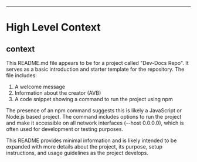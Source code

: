 

  ---
# High Level Context
## context
This README.md file appears to be for a project called "Dev-Docs Repo". It serves as a basic introduction and starter template for the repository. The file includes:

1. A welcome message
2. Information about the creator (AVB)
3. A code snippet showing a command to run the project using npm

The presence of an npm command suggests this is likely a JavaScript or Node.js based project. The command includes options to run the project and make it accessible on all network interfaces (--host 0.0.0.0), which is often used for development or testing purposes.

This README provides minimal information and is likely intended to be expanded with more details about the project, its purpose, setup instructions, and usage guidelines as the project develops.

  